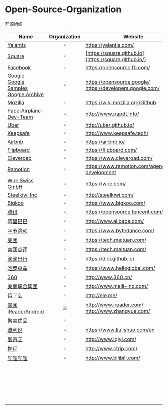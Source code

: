 # Open-Source-Organization
开源组织


| Name     | Organization        | Website        |
| ------------------- | :-----------: | --------------------- |
| [Yalantis](https://github.com/Yalantis) | <img src="https://avatars2.githubusercontent.com/u/752338?s=200&amp;v=4" style="zoom:33%;" /> | https://yalantis.com/ |
| [Square](https://github.com/square) | <img src="https://avatars0.githubusercontent.com/u/82592?s=200&amp;v=4" style="zoom:33%;" /> | [https://square.github.io](https://square.github.io/) |
| [Facebook](https://github.com/facebook) | <img src="https://avatars2.githubusercontent.com/u/69631?s=200&amp;v=4" style="zoom:33%;" /> | https://opensource.fb.com/ |
| [Google](https://github.com/google)<br />[Google Samples](https://github.com/googlesamples)<br />[Google Archive](https://github.com/googlearchive) | <img src="https://avatars2.githubusercontent.com/u/1342004?s=200&amp;v=4" style="zoom:33%;" /> | https://opensource.google/<br />https://developers.google.com/ |
| [Mozilla](https://github.com/mozilla) | <img src="https://avatars2.githubusercontent.com/u/131524?s=200&amp;v=4" style="zoom:33%;" /> | https://wiki.mozilla.org/Github |
| [PaperAirplane-Dev-Team](https://github.com/PaperAirplane-Dev-Team) | <img src="https://avatars3.githubusercontent.com/u/3166769?s=200&amp;v=4" style="zoom:33%;" /> | http://www.papdt.info/ |
| [Uber](https://github.com/uber) | <img src="https://avatars2.githubusercontent.com/u/538264?s=200&v=4" style="zoom:33%;" /> | http://uber.github.io/ |
| [Keepsafe](https://github.com/Keepsafe) | <img src="https://avatars1.githubusercontent.com/u/1377248?s=200&v=4" style="zoom:33%;" /> | http://www.keepsafe.tech/ |
| [Airbnb](https://github.com/Airbnb) | <img src="https://avatars2.githubusercontent.com/u/698437?s=200&v=4" style="zoom:33%;" /> | https://airbnb.io/ |
| [Flipboard](https://github.com/Flipboard) | <img src="https://avatars0.githubusercontent.com/u/457049?s=200&v=4" style="zoom:33%;" /> | https://flipboard.com/ |
| [Cleveroad](https://github.com/Cleveroad) | <img src="https://avatars1.githubusercontent.com/u/14131420?s=200&amp;v=4" style="zoom:33%;" /> | https://www.cleveroad.com/ |
| [Ramotion](https://github.com/Ramotion) | <img src="https://avatars2.githubusercontent.com/u/6028820?s=200&amp;v=4" style="zoom:33%;" /> | https://www.ramotion.com/agency/app-development |
| [Wire Swiss GmbH](https://github.com/wireapp) | <img src="https://avatars1.githubusercontent.com/u/16047324?s=200&amp;v=4" style="zoom:33%;" /> | https://wire.com/ |
| [Steelkiwi Inc](https://github.com/steelkiwi) | <img src="https://avatars3.githubusercontent.com/u/5279650?s=200&amp;v=4" style="zoom:33%;" /> | http://steelkiwi.com/ |
| [Bigkoo](https://github.com/Bigkoo) | <img src="https://avatars2.githubusercontent.com/u/25974450?s=200&amp;v=4" style="zoom:33%;" /> | https://www.bigkoo.com/ |
| [腾讯](https://github.com/Tencent) | <img src="https://avatars0.githubusercontent.com/u/18461506?s=200&amp;v=4" style="zoom:33%;" /> | https://opensource.tencent.com/ |
| [阿里巴巴](https://github.com/alibaba) | <img src="https://avatars3.githubusercontent.com/u/1961952?s=200&amp;v=4" style="zoom:33%;" /> | http://www.alibaba.com/ |
| [字节跳动](https://github.com/bytedance) | <img src="https://avatars1.githubusercontent.com/u/4158466?s=200&amp;v=4" style="zoom:33%;" /> | https://www.bytedance.com/ |
| [美团](https://github.com/meituan) | <img src="https://avatars3.githubusercontent.com/u/977371?s=200&amp;v=4" style="zoom:33%;" /> | https://tech.meituan.com/ |
| [美团点评](https://github.com/Meituan-Dianping) | <img src="https://avatars2.githubusercontent.com/u/20238146?s=200&amp;v=4" style="zoom:33%;" /> | https://tech.meituan.com/ |
| [滴滴出行](https://github.com/didi) | <img src="https://avatars0.githubusercontent.com/u/27521938?s=200&amp;v=4" style="zoom:33%;" /> | https://didi.github.io/ |
| [哈罗单车](https://github.com/hellobike) | <img src="https://avatars2.githubusercontent.com/u/45649344?s=200&amp;v=4" style="zoom:33%;" /> | https://www.helloglobal.com/ |
| [360](https://github.com/Qihoo360) | <img src="https://avatars0.githubusercontent.com/u/4082929?s=200&amp;v=4" style="zoom:33%;" /> | http://www.360.cn/ |
| [美丽联合集团](https://github.com/meili) | <img src="https://avatars2.githubusercontent.com/u/24631212?s=200&amp;v=4" style="zoom:33%;" /> | http://www.meili-inc.com/ |
| [饿了么](https://github.com/eleme) | <img src="https://avatars2.githubusercontent.com/u/1201438?s=200&amp;v=4" style="zoom:33%;" /> | http://ele.me/ |
| [掌阅](https://github.com/ireaderlab)<br />[iReaderAndroid](https://github.com/iReaderAndroid) | <img src="https://avatars3.githubusercontent.com/u/13793818?s=200&amp;v=4" style="zoom:75%;" /> | http://www.ireader.com/<br />http://www.zhangyue.com/ |
| [聚美优品](https://github.com/JumeiRdGroup) | <img src="https://avatars3.githubusercontent.com/u/29654296?s=200&amp;v=4" style="zoom:33%;" /> |  |
| [流利说](https://github.com/lingochamp) | <img src="https://avatars2.githubusercontent.com/u/7429349?s=200&amp;v=4" style="zoom:33%;" /> | https://www.liulishuo.com/en |
| [爱奇艺](https://github.com/iqiyi) | <img src="https://avatars2.githubusercontent.com/u/32627384?s=200&amp;v=4" style="zoom:33%;" /> | http://www.iqiyi.com/ |
| [携程](https://github.com/ctripcorp) | <img src="https://avatars0.githubusercontent.com/u/10720307?s=200&amp;v=4" style="zoom:33%;" /> | http://www.ctrip.com/ |
| [哔哩哔哩](https://github.com/Bilibili) | <img src="https://avatars3.githubusercontent.com/u/12002442?s=200&amp;v=4" style="zoom:40%;" /> | http://www.bilibili.com/ |
|  |  |  |
|  |  |  |
|  |  |  |
|  |  |  |
|  |  |  |
|  |  |  |
|  |  |  |
|  |  |  |
|  |  |  |
|  |  |  |
|  |  |  |
|  |  |  |
|  |  |  |
|  |  |  |
|  |  |  |
|  |  |  |
|  |  |  |
|  |  |  |
|  |  |  |
|  |  |  |
|  |  |  |
|  |  |  |





